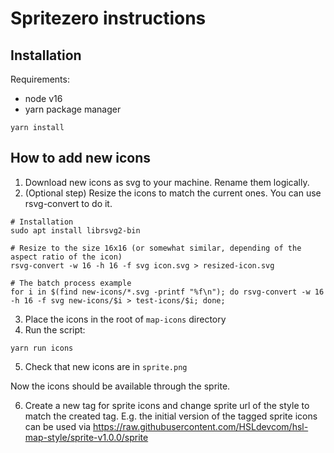 # Spritezero instructions

## Installation

Requirements:
- node v16
- yarn package manager

```
yarn install
```

## How to add new icons

1. Download new icons as svg to your machine. Rename them logically.
2. (Optional step) Resize the icons to match the current ones. You can use rsvg-convert to do it.
```
# Installation
sudo apt install librsvg2-bin

# Resize to the size 16x16 (or somewhat similar, depending of the aspect ratio of the icon)
rsvg-convert -w 16 -h 16 -f svg icon.svg > resized-icon.svg

# The batch process example
for i in $(find new-icons/*.svg -printf "%f\n"); do rsvg-convert -w 16 -h 16 -f svg new-icons/$i > test-icons/$i; done;
```
3. Place the icons in the root of `map-icons` directory
4. Run the script:
```
yarn run icons
```
5. Check that new icons are in `sprite.png`

Now the icons should be available through the sprite.

6. Create a new tag for sprite icons and change sprite url of the style to match the created tag.
E.g. the initial version of the tagged sprite icons can be used via https://raw.githubusercontent.com/HSLdevcom/hsl-map-style/sprite-v1.0.0/sprite
